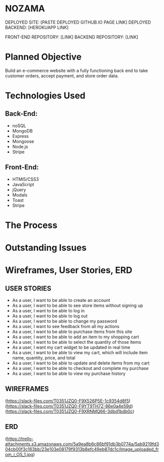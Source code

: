 # NOZAMA

DEPLOYED SITE:  [PASTE DEPLOYED GITHUB.IO PAGE LINK]
DEPLOYED BACKEND: [HEROKUAPP LINK]

FRONT-END REPOSITORY: [LINK]
BACKEND REPOSITORY:  [LINK]

# Planned Objective

Build an e-commerce website with a fully functioning back end to take customer orders, accept payment, and store order data.

# Technologies Used

## Back-End:
- noSQL
- MongoDB
- Express
- Mongoose
- Node.js
- Stripe

## Front-End:
- HTMl5/CSS3
- JavaScript
- jQuery
- Modals
- Toast
- Stripe

# The Process

# Outstanding Issues

# Wireframes, User Stories, ERD

## USER STORIES

- As a user, I want to be able to create an account
- As a user, I want to be able to see store items without signing up
- As a user, I want to be able to log in
- As a user, I want to be able to log out
- As a user, I want to be able to change my password
- As a user, I want to see feedback from all my actions
- As a user, I want to be able to purchase items from this site
- As a user, I want to be able to add an item to my shopping cart
- As a user, I want to be able to select the quantity of those items
- As a user, I want my cart widget to be updated in real time
- As a user, I want to be able to view my cart, which will include item name, quantity, price, and total
- As a user, I want to be able to update and delete items from my cart
- As a user, I want to be able to checkout and complete my purchase
- As a user, I want to be able to view my purchase history

## WIREFRAMES

(https://slack-files.com/T0351JZQ0-F9X526P5E-1c9354d8f5)
(https://slack-files.com/T0351JZQ0-F9YT9TH7Z-86e0a4e59d)
(https://slack-files.com/T0351JZQ0-F9XRNMQ66-3dbd1bdb0c)

## ERD

(https://trello-attachments.s3.amazonaws.com/5a9ea8b6c86bf91db3b0774a/5ab9219fd304cb00f3c163bb/23e103e08179f9313b8efc49eb87dc1c/Image_uploaded_from_i_OS_1.jpg)

